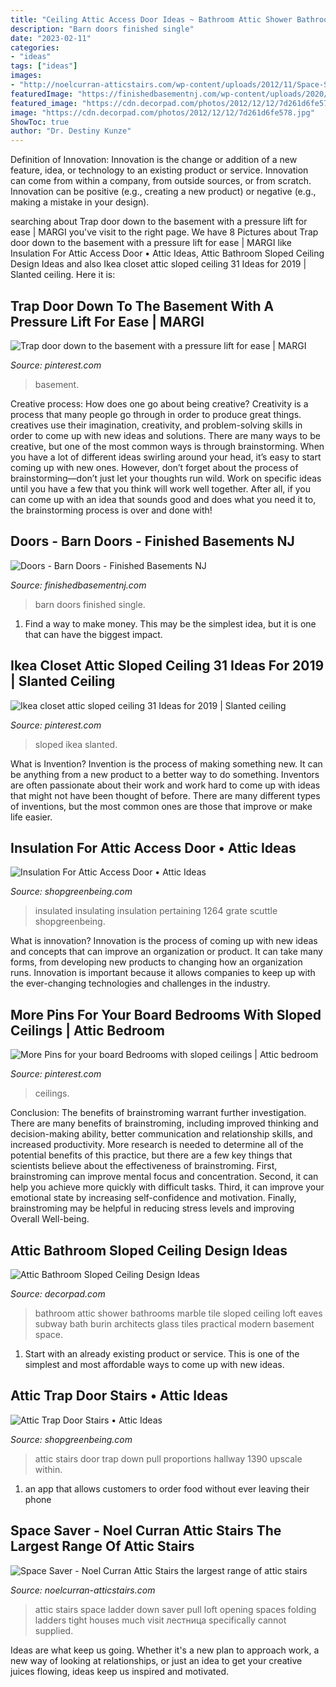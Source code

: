 ```yaml
---
title: "Ceiling Attic Access Door Ideas ~ Bathroom Attic Shower Bathrooms Marble Tile Sloped Ceiling Loft Eaves Subway Bath Burin Architects Glass Tiles Practical Modern Basement Space"
description: "Barn doors finished single"
date: "2023-02-11"
categories:
- "ideas"
tags: ["ideas"]
images:
- "http://noelcurran-atticstairs.com/wp-content/uploads/2012/11/Space-Saver.jpg"
featuredImage: "https://finishedbasementnj.com/wp-content/uploads/2020/02/barndoorresized.jpg"
featured_image: "https://cdn.decorpad.com/photos/2012/12/12/7d261d6fe578.jpg"
image: "https://cdn.decorpad.com/photos/2012/12/12/7d261d6fe578.jpg"
ShowToc: true
author: "Dr. Destiny Kunze"
---
```



Definition of Innovation:
Innovation is the change or addition of a new feature, idea, or technology to an existing product or service. Innovation can come from within a company, from outside sources, or from scratch. Innovation can be positive (e.g., creating a new product) or negative (e.g., making a mistake in your design).

	

		
searching about Trap door down to the basement with a pressure lift for ease | MARGI you've visit to the right page. We have 8 Pictures about Trap door down to the basement with a pressure lift for ease | MARGI like Insulation For Attic Access Door • Attic Ideas, Attic Bathroom Sloped Ceiling Design Ideas and also Ikea closet attic sloped ceiling 31 Ideas for 2019 | Slanted ceiling. Here it is:
		
    
## Trap Door Down To The Basement With A Pressure Lift For Ease | MARGI

<img loading=lazy src="https://i.pinimg.com/736x/4a/04/d6/4a04d672a8966930347f75a69132bcf0--floor-door-basement-trap-doors-to-basement.jpg?b=t" onerror="this.onerror=null;this.src='https://tse4.mm.bing.net/th?id=OIP.99fGbGnv_LTrX12xoJ8magHaJ3&amp;pid=15.1';" alt="Trap door down to the basement with a pressure lift for ease | MARGI">

_Source: pinterest.com_

>basement. 

	

Creative process: How does one go about being creative?
Creativity is a process that many people go through in order to produce great things. creatives use their imagination, creativity, and problem-solving skills in order to come up with new ideas and solutions. There are many ways to be creative, but one of the most common ways is through brainstorming. When you have a lot of different ideas swirling around your head, it’s easy to start coming up with new ones. However, don’t forget about the process of brainstorming—don’t just let your thoughts run wild. Work on specific ideas until you have a few that you think will work well together. After all, if you can come up with an idea that sounds good and does what you need it to, the brainstorming process is over and done with!

    
## Doors - Barn Doors - Finished Basements NJ

<img loading=lazy src="https://finishedbasementnj.com/wp-content/uploads/2020/02/barndoorresized.jpg" onerror="this.onerror=null;this.src='https://tse2.mm.bing.net/th?id=OIP.mdoYXRzWrhmI28gNeQds1gHaFj&amp;pid=15.1';" alt="Doors - Barn Doors - Finished Basements NJ">

_Source: finishedbasementnj.com_

>barn doors finished single. 

	

1) Find a way to make money. This may be the simplest idea, but it is one that can have the biggest impact.

    
## Ikea Closet Attic Sloped Ceiling 31 Ideas For 2019 | Slanted Ceiling

<img loading=lazy src="https://i.pinimg.com/736x/ac/f0/19/acf01940847ce281d4b4a166752551f0.jpg" onerror="this.onerror=null;this.src='https://tse2.mm.bing.net/th?id=OIP.rXsQwxNHqM7tzicgp_ZyAAAAAA&amp;pid=15.1';" alt="Ikea closet attic sloped ceiling 31 Ideas for 2019 | Slanted ceiling">

_Source: pinterest.com_

>sloped ikea slanted. 

	

What is Invention?
Invention is the process of making something new. It can be anything from a new product to a better way to do something. Inventors are often passionate about their work and work hard to come up with ideas that might not have been thought of before. There are many different types of inventions, but the most common ones are those that improve or make life easier.

    
## Insulation For Attic Access Door • Attic Ideas

<img loading=lazy src="https://shopgreenbeing.com/wp-content/uploads/2018/02/57-insulating-attic-door-17-best-ideas-about-attic-storage-on-pertaining-to-sizing-1200-x-1600.jpg" onerror="this.onerror=null;this.src='https://tse4.mm.bing.net/th?id=OIP.kit49cJBblQdKyBwejX01gHaJ4&amp;pid=15.1';" alt="Insulation For Attic Access Door • Attic Ideas">

_Source: shopgreenbeing.com_

>insulated insulating insulation pertaining 1264 grate scuttle shopgreenbeing. 

	

What is innovation?
Innovation is the process of coming up with new ideas and concepts that can improve an organization or product. It can take many forms, from developing new products to changing how an organization runs. Innovation is important because it allows companies to keep up with the ever-changing technologies and challenges in the industry.

    
## More Pins For Your Board Bedrooms With Sloped Ceilings | Attic Bedroom

<img loading=lazy src="https://i.pinimg.com/originals/c6/55/9f/c6559fe4424edbf6ddff1459fc0300c1.jpg" onerror="this.onerror=null;this.src='https://tse2.mm.bing.net/th?id=OIP.0aL2WzOGnQcllec-lAfEGAAAAA&amp;pid=15.1';" alt="More Pins for your board Bedrooms with sloped ceilings | Attic bedroom">

_Source: pinterest.com_

>ceilings. 

	

Conclusion: The benefits of brainstroming warrant further investigation.
There are many benefits of brainstroming, including improved thinking and decision-making ability, better communication and relationship skills, and increased productivity. More research is needed to determine all of the potential benefits of this practice, but there are a few key things that scientists believe about the effectiveness of brainstroming. First, brainstroming can improve mental focus and concentration. Second, it can help you achieve more quickly with difficult tasks. Third, it can improve your emotional state by increasing self-confidence and motivation. Finally, brainstroming may be helpful in reducing stress levels and improving Overall Well-being.

    
## Attic Bathroom Sloped Ceiling Design Ideas

<img loading=lazy src="https://cdn.decorpad.com/photos/2012/12/12/7d261d6fe578.jpg" onerror="this.onerror=null;this.src='https://tse1.mm.bing.net/th?id=OIP.dvwCQMtBoz7lNidOQHpeuwHaJ4&amp;pid=15.1';" alt="Attic Bathroom Sloped Ceiling Design Ideas">

_Source: decorpad.com_

>bathroom attic shower bathrooms marble tile sloped ceiling loft eaves subway bath burin architects glass tiles practical modern basement space. 

	

1. Start with an already existing product or service. This is one of the simplest and most affordable ways to come up with new ideas.

    
## Attic Trap Door Stairs • Attic Ideas

<img loading=lazy src="https://shopgreenbeing.com/wp-content/uploads/2018/02/pull-down-attic-stairs-trap-door-in-hallway-of-upscale-within-proportions-866-x-1390-1.jpg" onerror="this.onerror=null;this.src='https://tse1.mm.bing.net/th?id=OIP.LvtykUiU7OpTmcJ5dGZmMQHaL4&amp;pid=15.1';" alt="Attic Trap Door Stairs • Attic Ideas">

_Source: shopgreenbeing.com_

>attic stairs door trap down pull proportions hallway 1390 upscale within. 

	

1. an app that allows customers to order food without ever leaving their phone

    
## Space Saver - Noel Curran Attic Stairs The Largest Range Of Attic Stairs

<img loading=lazy src="http://noelcurran-atticstairs.com/wp-content/uploads/2012/11/Space-Saver.jpg" onerror="this.onerror=null;this.src='https://tse1.mm.bing.net/th?id=OIP.Cwvw7n2AoYSrjnedn1a9aAHaJ3&amp;pid=15.1';" alt="Space Saver - Noel Curran Attic Stairs the largest range of attic stairs">

_Source: noelcurran-atticstairs.com_

>attic stairs space ladder down saver pull loft opening spaces folding ladders tight houses much visit лестница specifically cannot supplied. 

	

Ideas are what keep us going. Whether it's a new plan to approach work, a new way of looking at relationships, or just an idea to get your creative juices flowing, ideas keep us inspired and motivated.

